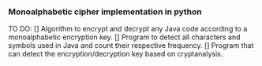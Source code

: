 ### Monoalphabetic cipher implementation in python

TO DO:
[] Algorithm to encrypt and decrypt any Java code according to
    a monoalphabetic encryption key. 
[] Program to detect all characters and symbols used in Java 
    and count their respective frequency.
[] Program that can detect the encryption/decryption key based on 
    cryptanalysis.